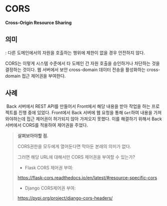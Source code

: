 # CORS

**Cross-Origin Resource Sharing**

## 의미

: 다른 도메인에서의 자원을 호출하는 행위에 제한이 없을 경우 안전하지 않다.

CORS는 이렇게 시스템 수준에서 타 도메인 간 자원 호출을 승인하거나 차단하는 것을 결정하는 것이다. 웹 서버에서 보안 cross-domain 데이터 전송을 활성화하는 cross-domain 접근 제어권을 부여한다.



## 사례

​	Back 서버에서 REST API를 만들어서 Front에서 해당 내용을 받아 작업을 하는 프로젝트를 진행 중에 있었다. Front에서 Back 서버에 웹 요청을 통해 `Get`하여 내용을 가져와야하는데 접근 제어권이 허가되지 않아 가져오지 못했다. 이를 해결하기 위해서 Back 서버에서 CORS를 적용하여 제어권을 주었다.

> **살펴보아야할 점.**
>
> CORS권한을 모두에게 열어둔다면 막아둔 본래의 의미가 없다.
>
> 그러면 해당 URL에 대해서만 CORS 제어권을 부여할 수 있는가?
>
> - Flask CORS 제어권 부여:
>
> https://flask-cors.readthedocs.io/en/latest/#resource-specific-cors
>
> - Django CORS제어권 부여:
>
> https://pypi.org/project/django-cors-headers/